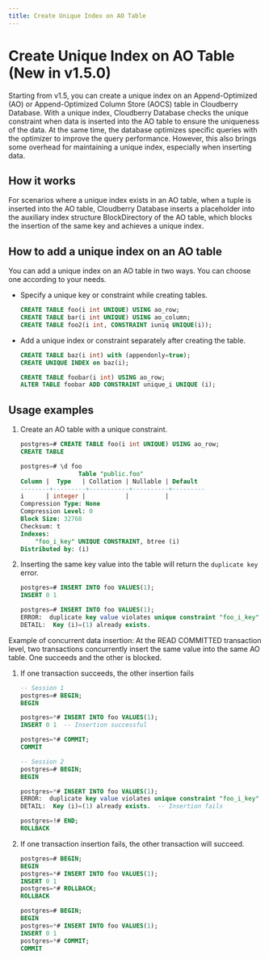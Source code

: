 ```yaml
---
title: Create Unique Index on AO Table
---
```


# Create Unique Index on AO Table (New in v1.5.0)

Starting from v1.5, you can create a unique index on an Append-Optimized (AO) or Append-Optimized Column Store (AOCS) table in Cloudberry Database. With a unique index, Cloudberry Database checks the unique constraint when data is inserted into the AO table to ensure the uniqueness of the data. At the same time, the database optimizes specific queries with the optimizer to improve the query performance. However, this also brings some overhead for maintaining a unique index, especially when inserting data.

## How it works

For scenarios where a unique index exists in an AO table, when a tuple is inserted into the AO table, Cloudberry Database inserts a placeholder into the auxiliary index structure BlockDirectory of the AO table, which blocks the insertion of the same key and achieves a unique index.

## How to add a unique index on an AO table

You can add a unique index on an AO table in two ways. You can choose one according to your needs.

- Specify a unique key or constraint while creating tables.

    ```sql
    CREATE TABLE foo(i int UNIQUE) USING ao_row;
    CREATE TABLE bar(i int UNIQUE) USING ao_column;
    CREATE TABLE foo2(i int, CONSTRAINT iuniq UNIQUE(i));
    ```

- Add a unique index or constraint separately after creating the table.

    ```sql
    CREATE TABLE baz(i int) with (appendonly=true);
    CREATE UNIQUE INDEX on baz(i);

    CREATE TABLE foobar(i int) USING ao_row;
    ALTER TABLE foobar ADD CONSTRAINT unique_i UNIQUE (i);
    ```

## Usage examples

1. Create an AO table with a unique constraint.

    ```sql
    postgres=# CREATE TABLE foo(i int UNIQUE) USING ao_row;
    CREATE TABLE

    postgres=# \d foo
                    Table "public.foo"
    Column |  Type   | Collation | Nullable | Default 
    --------+---------+-----------+----------+---------
    i      | integer |           |          | 
    Compression Type: None
    Compression Level: 0
    Block Size: 32768
    Checksum: t
    Indexes:
        "foo_i_key" UNIQUE CONSTRAINT, btree (i)
    Distributed by: (i)
    ```

2. Inserting the same key value into the table will return the `duplicate key` error.

    ```sql
    postgres=# INSERT INTO foo VALUES(1);
    INSERT 0 1

    postgres=# INSERT INTO foo VALUES(1);
    ERROR:  duplicate key value violates unique constraint "foo_i_key"  (seg1 127.0.1.1:8003 pid=557)
    DETAIL:  Key (i)=(1) already exists.
    ```

Example of concurrent data insertion: At the READ COMMITTED transaction level, two transactions concurrently insert the same value into the same AO table. One succeeds and the other is blocked.

1. If one transaction succeeds, the other insertion fails

    ```sql
    -- Session 1
    postgres=# BEGIN;
    BEGIN

    postgres=*# INSERT INTO foo VALUES(1);
    INSERT 0 1  -- Insertion successful

    postgres=*# COMMIT;
    COMMIT
    ```

    ```sql
    -- Session 2
    postgres=# BEGIN;
    BEGIN

    postgres=*# INSERT INTO foo VALUES(1);
    ERROR:  duplicate key value violates unique constraint "foo_i_key"  (seg1 127.0.1.1:8003 pid=2726)
    DETAIL:  Key (i)=(1) already exists.  -- Insertion fails

    postgres=!# END;
    ROLLBACK
    ```

2. If one transaction insertion fails, the other transaction will succeed.

    ```sql
    postgres=# BEGIN;
    BEGIN
    postgres=*# INSERT INTO foo VALUES(1);
    INSERT 0 1
    postgres=*# ROLLBACK;
    ROLLBACK
    ```

    ```sql
    postgres=# BEGIN;
    BEGIN
    postgres=*# INSERT INTO foo VALUES(1);
    INSERT 0 1
    postgres=*# COMMIT;
    COMMIT
    ```
